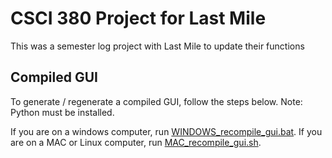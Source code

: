 # CSCI 380 Project for Last Mile
This was a semester log project with Last Mile to update their functions

## Compiled GUI
To generate / regenerate a compiled GUI, follow the steps below. Note: Python must be installed.

If you are on a windows computer, run [WINDOWS_recompile_gui.bat](WINDOWS_recompile_gui.bat).
If you are on a MAC or Linux computer, run [MAC_recompile_gui.sh](MAC_recompile_gui.sh).